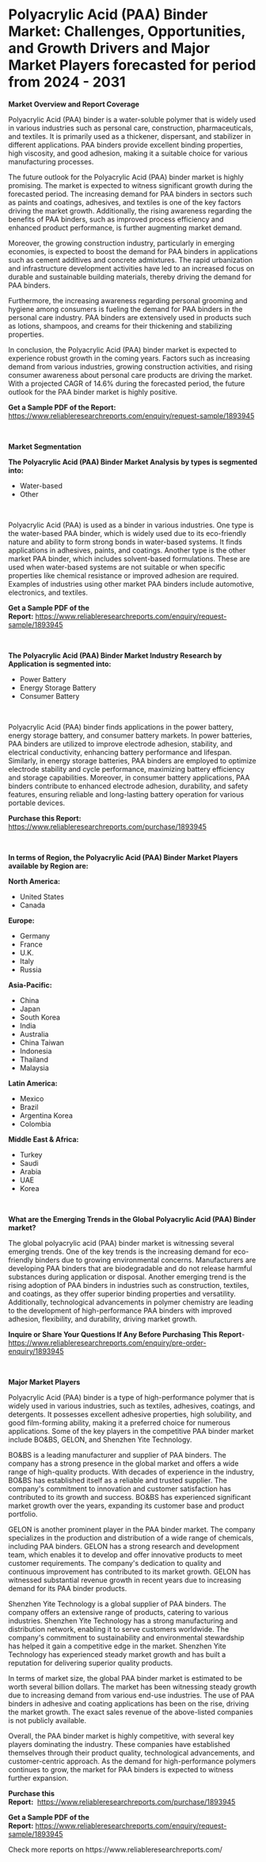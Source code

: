 <p><h1>Polyacrylic Acid (PAA) Binder Market: Challenges, Opportunities, and Growth Drivers and Major Market Players forecasted for period from 2024 - 2031</h1></p><p><strong>Market Overview and Report Coverage</strong></p>
<p><p>Polyacrylic Acid (PAA) binder is a water-soluble polymer that is widely used in various industries such as personal care, construction, pharmaceuticals, and textiles. It is primarily used as a thickener, dispersant, and stabilizer in different applications. PAA binders provide excellent binding properties, high viscosity, and good adhesion, making it a suitable choice for various manufacturing processes.</p><p>The future outlook for the Polyacrylic Acid (PAA) binder market is highly promising. The market is expected to witness significant growth during the forecasted period. The increasing demand for PAA binders in sectors such as paints and coatings, adhesives, and textiles is one of the key factors driving the market growth. Additionally, the rising awareness regarding the benefits of PAA binders, such as improved process efficiency and enhanced product performance, is further augmenting market demand.</p><p>Moreover, the growing construction industry, particularly in emerging economies, is expected to boost the demand for PAA binders in applications such as cement additives and concrete admixtures. The rapid urbanization and infrastructure development activities have led to an increased focus on durable and sustainable building materials, thereby driving the demand for PAA binders.</p><p>Furthermore, the increasing awareness regarding personal grooming and hygiene among consumers is fueling the demand for PAA binders in the personal care industry. PAA binders are extensively used in products such as lotions, shampoos, and creams for their thickening and stabilizing properties.</p><p>In conclusion, the Polyacrylic Acid (PAA) binder market is expected to experience robust growth in the coming years. Factors such as increasing demand from various industries, growing construction activities, and rising consumer awareness about personal care products are driving the market. With a projected CAGR of 14.6% during the forecasted period, the future outlook for the PAA binder market is highly positive.</p></p>
<p><strong>Get a Sample PDF of the Report:</strong> <a href="https://www.reliableresearchreports.com/enquiry/request-sample/1893945">https://www.reliableresearchreports.com/enquiry/request-sample/1893945</a></p>
<p>&nbsp;</p>
<p><strong>Market Segmentation</strong></p>
<p><strong>The Polyacrylic Acid (PAA) Binder Market Analysis by types is segmented into:</strong></p>
<p><ul><li>Water-based</li><li>Other</li></ul></p>
<p>&nbsp;</p>
<p><p>Polyacrylic Acid (PAA) is used as a binder in various industries. One type is the water-based PAA binder, which is widely used due to its eco-friendly nature and ability to form strong bonds in water-based systems. It finds applications in adhesives, paints, and coatings. Another type is the other market PAA binder, which includes solvent-based formulations. These are used when water-based systems are not suitable or when specific properties like chemical resistance or improved adhesion are required. Examples of industries using other market PAA binders include automotive, electronics, and textiles.</p></p>
<p><strong>Get a Sample PDF of the Report:</strong>&nbsp;<a href="https://www.reliableresearchreports.com/enquiry/request-sample/1893945">https://www.reliableresearchreports.com/enquiry/request-sample/1893945</a></p>
<p>&nbsp;</p>
<p><strong>The Polyacrylic Acid (PAA) Binder Market Industry Research by Application is segmented into:</strong></p>
<p><ul><li>Power Battery</li><li>Energy Storage Battery</li><li>Consumer Battery</li></ul></p>
<p>&nbsp;</p>
<p><p>Polyacrylic Acid (PAA) binder finds applications in the power battery, energy storage battery, and consumer battery markets. In power batteries, PAA binders are utilized to improve electrode adhesion, stability, and electrical conductivity, enhancing battery performance and lifespan. Similarly, in energy storage batteries, PAA binders are employed to optimize electrode stability and cycle performance, maximizing battery efficiency and storage capabilities. Moreover, in consumer battery applications, PAA binders contribute to enhanced electrode adhesion, durability, and safety features, ensuring reliable and long-lasting battery operation for various portable devices.</p></p>
<p><strong>Purchase this Report:</strong>&nbsp; <a href="https://www.reliableresearchreports.com/purchase/1893945">https://www.reliableresearchreports.com/purchase/1893945</a></p>
<p>&nbsp;</p>
<p><strong>In terms of Region, the Polyacrylic Acid (PAA) Binder Market Players available by Region are:</strong></p>
<p>
    <p> <strong> North America: </strong>
        <ul>
            <li>United States</li>
            <li>Canada</li>
        </ul>
        </p> 
    <p> <strong> Europe: </strong>
        <ul>
            <li>Germany</li>
            <li>France</li>
            <li>U.K.</li>
            <li>Italy</li>
            <li>Russia</li>
        </ul>
        </p> 
    <p> <strong> Asia-Pacific: </strong>
        <ul>
            <li>China</li>
            <li>Japan</li>
            <li>South Korea</li>
            <li>India</li>
            <li>Australia</li>
            <li>China Taiwan</li>
            <li>Indonesia</li>
            <li>Thailand</li>
            <li>Malaysia</li>
        </ul>
        </p> 
    <p> <strong> Latin America: </strong>
        <ul>
            <li>Mexico</li>
            <li>Brazil</li>
            <li>Argentina Korea</li>
            <li>Colombia</li>
        </ul>
        </p> 
    <p> <strong> Middle East & Africa: </strong>
        <ul>
            <li>Turkey</li>
            <li>Saudi</li>
            <li>Arabia</li>
            <li>UAE</li>
            <li>Korea</li>
        </ul>
    </p>
    </p>
<p>&nbsp;</p>
<p><strong>What are the Emerging Trends in the Global Polyacrylic Acid (PAA) Binder market?</strong></p>
<p><p>The global polyacrylic acid (PAA) binder market is witnessing several emerging trends. One of the key trends is the increasing demand for eco-friendly binders due to growing environmental concerns. Manufacturers are developing PAA binders that are biodegradable and do not release harmful substances during application or disposal. Another emerging trend is the rising adoption of PAA binders in industries such as construction, textiles, and coatings, as they offer superior binding properties and versatility. Additionally, technological advancements in polymer chemistry are leading to the development of high-performance PAA binders with improved adhesion, flexibility, and durability, driving market growth.</p></p>
<p><strong>Inquire or Share Your Questions If Any Before Purchasing This Report</strong>- <a href="https://www.reliableresearchreports.com/enquiry/pre-order-enquiry/1893945">https://www.reliableresearchreports.com/enquiry/pre-order-enquiry/1893945</a></p>
<p>&nbsp;</p>
<p><strong>Major Market Players</strong></p>
<p><p>Polyacrylic Acid (PAA) binder is a type of high-performance polymer that is widely used in various industries, such as textiles, adhesives, coatings, and detergents. It possesses excellent adhesive properties, high solubility, and good film-forming ability, making it a preferred choice for numerous applications. Some of the key players in the competitive PAA binder market include BO&BS, GELON, and Shenzhen Yite Technology.</p><p>BO&BS is a leading manufacturer and supplier of PAA binders. The company has a strong presence in the global market and offers a wide range of high-quality products. With decades of experience in the industry, BO&BS has established itself as a reliable and trusted supplier. The company's commitment to innovation and customer satisfaction has contributed to its growth and success. BO&BS has experienced significant market growth over the years, expanding its customer base and product portfolio.</p><p>GELON is another prominent player in the PAA binder market. The company specializes in the production and distribution of a wide range of chemicals, including PAA binders. GELON has a strong research and development team, which enables it to develop and offer innovative products to meet customer requirements. The company's dedication to quality and continuous improvement has contributed to its market growth. GELON has witnessed substantial revenue growth in recent years due to increasing demand for its PAA binder products.</p><p>Shenzhen Yite Technology is a global supplier of PAA binders. The company offers an extensive range of products, catering to various industries. Shenzhen Yite Technology has a strong manufacturing and distribution network, enabling it to serve customers worldwide. The company's commitment to sustainability and environmental stewardship has helped it gain a competitive edge in the market. Shenzhen Yite Technology has experienced steady market growth and has built a reputation for delivering superior quality products.</p><p>In terms of market size, the global PAA binder market is estimated to be worth several billion dollars. The market has been witnessing steady growth due to increasing demand from various end-use industries. The use of PAA binders in adhesive and coating applications has been on the rise, driving the market growth. The exact sales revenue of the above-listed companies is not publicly available.</p><p>Overall, the PAA binder market is highly competitive, with several key players dominating the industry. These companies have established themselves through their product quality, technological advancements, and customer-centric approach. As the demand for high-performance polymers continues to grow, the market for PAA binders is expected to witness further expansion.</p></p>
<p><strong>Purchase this Report:</strong>&nbsp;&nbsp;<a href="https://www.reliableresearchreports.com/purchase/1893945">https://www.reliableresearchreports.com/purchase/1893945</a></p>
<p></p>
<p><strong>Get a Sample PDF of the Report:</strong>&nbsp;<a href="https://www.reliableresearchreports.com/enquiry/request-sample/1893945">https://www.reliableresearchreports.com/enquiry/request-sample/1893945</a></p>
<p>Check more reports on https://www.reliableresearchreports.com/</p>